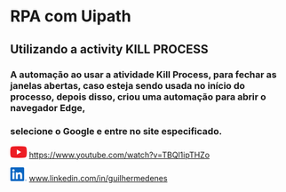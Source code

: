 # RPA com Uipath
## Utilizando a activity KILL PROCESS

### A automação ao usar a atividade Kill Process, para fechar as janelas abertas, caso esteja sendo usada no início do processo, depois disso, criou uma automação para abrir o navegador Edge,
### selecione o Google e entre no site especificado.
![link para you tube](./icon/youtube.png)
https://www.youtube.com/watch?v=TBQl1ipTHZo

![contato para linkedin](./icon/linkedin.png) www.linkedin.com/in/guilhermedenes
<link
  rel="stylesheet"
  href="https://cdn.jsdelivr.net/gh/dheereshagrwal/colored-icons@1.7.5/src/app/ci.min.css"
/>
